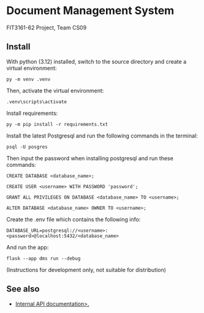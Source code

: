# Document Management System

FIT3161-62 Project, Team CS09


## Install

With python (3.12) installed, switch to the source directory and create a virtual environment:

```
py -m venv .venv
```

Then, activate the virtual environment:

```
.venv\scripts\activate
```

Install requirements:

```
py -m pip install -r requirements.txt
```

Install the latest Postgresql and run the following commands in the terminal:

```
psql -U posgres
```

Then input the password when installing postgresql and run these commands:


```
CREATE DATABASE <database_name>;

CREATE USER <username> WITH PASSWORD 'password';

GRANT ALL PRIVILEGES ON DATABASE <database_name> TO <username>;

ALTER DATABASE <database_name> OWNER TO <username>;
```

Create the .env file which contains the following info:
```
DATABASE_URL=postgresql://<username>:<password>@localhost:5432/<database_name>
```

And run the app:

```
flask --app dms run --debug
```

(Instructions for development only, not suitable for distribution)

## See also

* [Internal API documentation>.](docs/api.md)